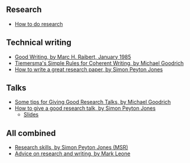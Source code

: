 <title>Communication</title>

Research
--------

 * [How to do research](http://www.ifs.tuwien.ac.at/~silvia/research-tips/)

Technical writing
-----------------

 * [Good Writing, by Marc H. Raibert, January 1985](https://www.cs.cmu.edu/~pausch/Randy/Randy/raibert.htm)
 * [Tiemersma's Simple Rules for Coherent Writing, by Michael Goodrich](https://www.ics.uci.edu/~goodrich/writing.html)
 * [How to write a great research paper, by Simon Peyton Jones](how-to-write-a-great-research-paper.pdf)

Talks
-----

 * [Some tips for Giving Good Research Talks, by Michael Goodrich](https://www.ics.uci.edu/~goodrich/presenting.html)
 * [How to give a good research talk, by Simon Peyton Jones](http://research.microsoft.com/en-us/um/people/simonpj/papers/giving-a-talk/giving-a-talk-html.html)
   + [Slides](giving-a-talk-slides.pdf)

All combined
------------

 * [Research skills, by Simon Peyton Jones (MSR)](http://research.microsoft.com/en-us/um/people/simonpj/papers/giving-a-talk/giving-a-talk.htm)
 * [Advice on research and writing, by Mark Leone](https://www.cs.cmu.edu/afs/cs.cmu.edu/user/mleone/web/how-to.html)
